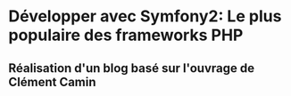 # Développer avec Symfony2: Le plus populaire des frameworks PHP
## Réalisation d'un blog basé sur l'ouvrage de Clément Camin
